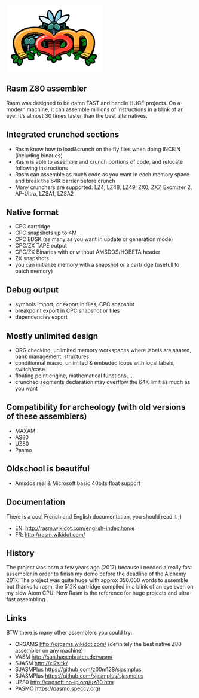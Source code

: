 <img src="assets/logo.png" alt="Logo courtesy of Barjack" title="logo">

## Rasm Z80 assembler
    
Rasm was designed to be damn FAST and handle HUGE projects. On a modern machine, it can assemble millions of instructions in a blink of an eye. It's almost 30 times faster than the best alternatives. 

## Integrated crunched sections

- Rasm know how to load&crunch on the fly files when doing INCBIN (including binaries)
- Rasm is able to assemble and crunch portions of code, and relocate following instructions
- Rasm can assemble as much code as you want in each memory space and break the 64K barrier before crunch
- Many crunchers are supported: LZ4, LZ48, LZ49, ZX0, ZX7, Exomizer 2, AP-Ultra, LZSA1, LZSA2

## Native format

- CPC cartridge
- CPC snapshots up to 4M
- CPC EDSK (as many as you want in update or generation mode)
- CPC/ZX TAPE output
- CPC/ZX Binaries with or without AMSDOS/HOBETA header
- ZX snapshots
- you can initialize memory with a snapshot or a cartridge (usefull to patch memory)

## Debug output

- symbols import, or export in files, CPC snapshot
- breakpoint export in CPC snapshot or files
- dependencies export

## Mostly unlimited design

- ORG checking, unlimited memory workspaces where labels are shared, bank management, structures
- conditionnal macro, unlimited & embeded loops with local labels, switch/case
- floating point engine, mathematical functions, ...
- crunched segments declaration may overflow the 64K limit as much as you want

## Compatibility for archeology (with old versions of these assemblers)

- MAXAM
- AS80
- UZ80
- Pasmo

## Oldschool is beautiful

- Amsdos real & Microsoft basic 40bits float support

## Documentation

There is a cool French and English documentation, you should read it ;)

- EN: http://rasm.wikidot.com/english-index:home
- FR: http://rasm.wikidot.com/

## History

The project was born a few years ago (2017) because i needed a really fast assembler in order to finish my demo before the deadline of the Alchemy 2017. The project was quite huge with approx 350.000 words to assemble but thanks to rasm, the 512K cartridge compiled in a blink of an eye even on my slow Atom CPU. Now Rasm is the reference for huge projects and ultra-fast assembling.

## Links

BTW there is many other assemblers you could try:

- ORGAMS http://orgams.wikidot.com/ (definitely the best native Z80 assembler on any machine)
- VASM http://sun.hasenbraten.de/vasm/
- SJASM http://xl2s.tk/
- SJASMPlus https://github.com/z00m128/sjasmplus
- SJASMPlus https://github.com/sjasmplus/sjasmplus
- UZ80 http://cngsoft.no-ip.org/uz80.htm
- PASMO https://pasmo.speccy.org/

